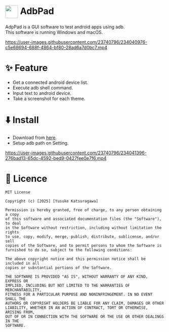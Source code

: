 # <img align="center" width=40 src="https://github.com/kaleidot725/AdbPad/assets/23740796/ab3b08b2-1267-488c-9b14-927325751232"> AdbPad

AdpPad is a GUI software to test android apps using adb.  
This software is running Windows and macOS.

https://user-images.githubusercontent.com/23740796/234040976-c5e68694-688f-4864-bf80-28ad6a7d0bc7.mp4

# ✨ Feature

- Get a connected android device list.
- Execute adb shell command.
- Input text to android device.
- Take a screenshot for each theme.

# ⬇️ Install

- Download from [here](https://github.com/kaleidot725/AdbPad/releases/tag/v1.2.0).
- Setup adb path on Setting.

https://user-images.githubusercontent.com/23740796/234041396-276bad13-65dc-4592-bed9-0427fee0e7f6.mp4

# 🎫 Licence

```
MIT License

Copyright (c) [2025] [Yusuke Katsuragawa]

Permission is hereby granted, free of charge, to any person obtaining a copy
of this software and associated documentation files (the "Software"), to deal
in the Software without restriction, including without limitation the rights
to use, copy, modify, merge, publish, distribute, sublicense, and/or sell
copies of the Software, and to permit persons to whom the Software is
furnished to do so, subject to the following conditions:

The above copyright notice and this permission notice shall be included in all
copies or substantial portions of the Software.

THE SOFTWARE IS PROVIDED "AS IS", WITHOUT WARRANTY OF ANY KIND, EXPRESS OR
IMPLIED, INCLUDING BUT NOT LIMITED TO THE WARRANTIES OF MERCHANTABILITY,
FITNESS FOR A PARTICULAR PURPOSE AND NONINFRINGEMENT. IN NO EVENT SHALL THE
AUTHORS OR COPYRIGHT HOLDERS BE LIABLE FOR ANY CLAIM, DAMAGES OR OTHER
LIABILITY, WHETHER IN AN ACTION OF CONTRACT, TORT OR OTHERWISE, ARISING FROM,
OUT OF OR IN CONNECTION WITH THE SOFTWARE OR THE USE OR OTHER DEALINGS IN THE
SOFTWARE.
```

